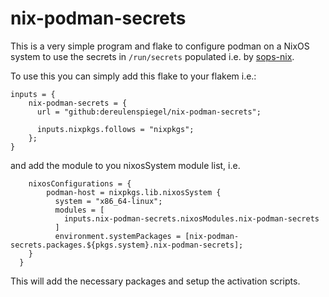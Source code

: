 # nix-podman-secrets

This is a very simple program and flake to configure podman on a NixOS system
to use the secrets in `/run/secrets` populated i.e. by [sops-nix](https://github.com/Mic92/sops-nix).

To use this you can simply add this flake to your flakem i.e.:

```
inputs = {
    nix-podman-secrets = {
      url = "github:dereulenspiegel/nix-podman-secrets";

      inputs.nixpkgs.follows = "nixpkgs";
    };
}
```

and add the module to you nixosSystem module list, i.e.

```
    nixosConfigurations = {
        podman-host = nixpkgs.lib.nixosSystem {
          system = "x86_64-linux";
          modules = [
            inputs.nix-podman-secrets.nixosModules.nix-podman-secrets
          ]
          environment.systemPackages = [nix-podman-secrets.packages.${pkgs.system}.nix-podman-secrets];
    }
  }
```

This will add the necessary packages and setup the activation scripts.

